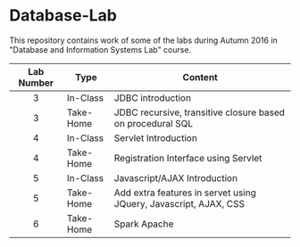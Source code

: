 # Database-Lab

This repository contains work of some of the labs during Autumn 2016 in "Database and Information Systems Lab" course.



| Lab Number | Type |  Content |
|:------:|------|------|
| 3 | In-Class | JDBC introduction |
|3| Take-Home| JDBC recursive, transitive closure based on procedural SQL|
|4| In-Class| Servlet Introduction|
|4| Take-Home| Registration Interface using Servlet|
|5| In-Class| Javascript/AJAX Introduction |
|5| Take-Home| Add extra features in servet using JQuery, Javascript, AJAX, CSS |
|6| Take-Home| Spark Apache |
